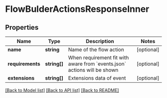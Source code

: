 # FlowBulderActionsResponseInner

## Properties
Name | Type | Description | Notes
------------ | ------------- | ------------- | -------------
**name** | **string** | Name of the flow action | [optional] 
**requirements** | **string[]** | When requirement fit with aware from &#x60;events.json&#x60; actions will be shown | [optional] 
**extensions** | **string[]** | Extensions data of event | [optional] 

[[Back to Model list]](../../README.md#documentation-for-models) [[Back to API list]](../../README.md#documentation-for-api-endpoints) [[Back to README]](../../README.md)


